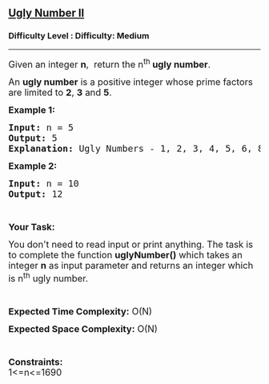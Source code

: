 <h2><a href="https://www.geeksforgeeks.org/problems/ugly-number-ii/0">Ugly Number II</a></h2><h3>Difficulty Level : Difficulty: Medium</h3><hr><div class="problems_problem_content__Xm_eO"><p><span style="font-size:18px">Given an integer <strong>n</strong>,&nbsp;&nbsp;return the n<sup>th&nbsp;</sup><strong>ugly number</strong>.</span></p>

<p><span style="font-size:18px">An&nbsp;<strong>ugly number</strong>&nbsp;is a positive integer whose prime factors are limited to <strong>2</strong>, <strong>3</strong> and <strong>5</strong>.</span></p>

<p><span style="font-size:18px"><strong>Example 1:</strong></span></p>

<pre><span style="font-size:18px"><strong>Input: </strong>n = 5</span>
<span style="font-size:18px"><strong>Output: </strong>5</span>
<span style="font-size:18px"><strong>Explanation: </strong>Ugly Numbers - 1, 2, 3, 4, 5, 6, 8, 9, 10, 12</span></pre>

<p><strong><span style="font-size:18px">Example 2:</span></strong></p>

<pre><span style="font-size:18px"><strong>Input:</strong> n = 10</span>
<span style="font-size:18px"><strong>Output:</strong> 12</span></pre>

<p>&nbsp;</p>

<p><span style="font-size:18px"><strong>Your Task:</strong></span></p>

<p><span style="font-size:18px">You don't need to read input or print anything. The task is to complete the function <strong>uglyNumber()</strong> which takes an integer&nbsp;<strong>n</strong>&nbsp;as input parameter and returns an integer&nbsp;which is n<sup>th</sup> ugly number.</span></p>

<p>&nbsp;</p>

<p><span style="font-size:18px"><strong>Expected Time Complexity:</strong> O(N)</span></p>

<p><span style="font-size:18px"><strong>Expected Space Complexity:</strong> O(N)</span></p>

<p>&nbsp;</p>

<p><span style="font-size:18px"><strong>Constraints:</strong><br>
1&lt;=n&lt;=1690</span></p>
</div>